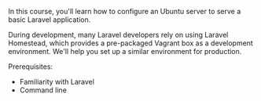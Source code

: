 In this course, you'll learn how to configure an Ubuntu server to serve a basic Laravel application. 

During development, many Laravel developers rely on using Laravel Homestead, which provides a pre-packaged Vagrant box as a development environment. We'll help you set up a similar environment for production.

Prerequisites:
- Familiarity with Laravel
- Command line